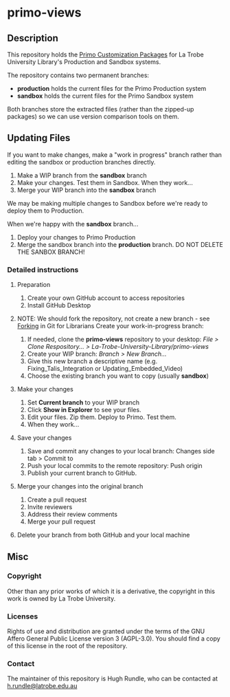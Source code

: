 # primo-views

## Description 
This repository holds the [Primo Customization Packages](https://knowledge.exlibrisgroup.com/Primo/Product_Documentation/Primo/Back_Office_Guide/090Primo_Utilities/The_UI_Customization_Package_Manager) for La Trobe University Library's Production and Sandbox systems.

The repository contains two permanent branches:

- **production** holds the current files for the Primo Production system
- **sandbox** holds the current files for the Primo Sandbox system

Both branches store the extracted files (rather than the zipped-up packages) so we can use version comparison tools on them.


## Updating Files

If you want to make changes, make a "work in progress" branch rather than editing the sandbox or production branches directly.

1. Make a WIP branch from the **sandbox** branch
2. Make your changes. Test them in Sandbox. When they work...
3. Merge your WIP branch into the **sandbox** branch

We may be making multiple changes to Sandbox before we're ready to deploy them to Production.

When we're happy with the **sandbox** branch...
1. Deploy your changes to Primo Production
2. Merge the sandbox branch into the **production** branch. DO NOT DELETE THE SANBOX BRANCH!


### Detailed instructions
1. Preparation
    1. Create your own GitHub account to access repositories
    2. Install GitHub Desktop

2. NOTE: We should fork the repository, not create a new branch - see [Forking](https://git-for-librarians.netlify.app/forking) in Git for Librarians
 Create your work-in-progress branch:
    1. If needed, clone the **primo-views** repository to your desktop: *File > Clone Respository... > La-Trobe-University-Library/primo-views*
    3. Create your WIP branch: *Branch > New Branch...*
    4. Give this new branch a descriptive name (e.g. Fixing_Talis_Integration or Updating_Embedded_Video)
    5. Choose the existing branch you want to copy (usually **sandbox**)

3. Make your changes 
    1.  Set **Current branch** to your WIP branch
    2. Click **Show in Explorer** to see your files.
    3. Edit your files. Zip them. Deploy to Primo. Test them. 
    4. When they work...

4. Save your changes
    1. Save and commit any changes to your local branch: Changes side tab > Commit to <branchname>
    2. Push your local commits to the remote repository: Push origin
    3. Publish your current branch to GitHub.

5. Merge your changes into the original branch
    1. Create a pull request
    2. Invite reviewers
    3. Address their review comments
    4. Merge your pull request

6. Delete your branch from both GitHub and your local machine


## Misc

### Copyright

Other than any prior works of which it is a derivative, the copyright in this work is owned by La Trobe University.

### Licenses

Rights of use and distribution are granted under the terms of the GNU Affero General Public License version 3 (AGPL-3.0). You should find a copy of this license in the root of the repository.

### Contact

The maintainer of this repository is Hugh Rundle, who can be contacted at h.rundle@latrobe.edu.au

